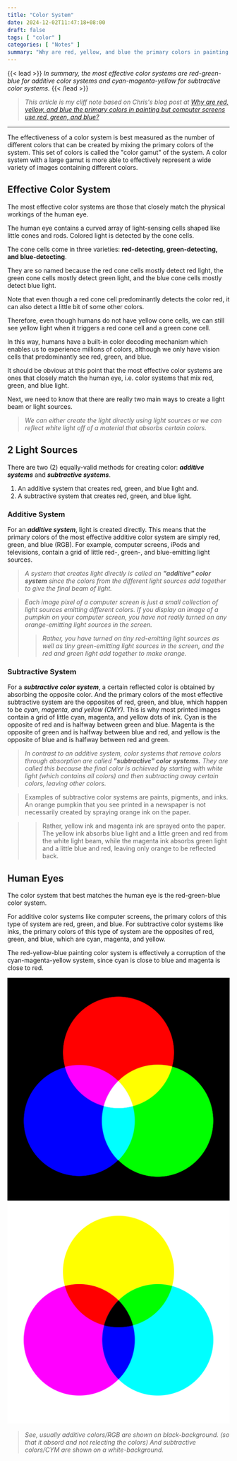```yaml
---
title: "Color System"
date: 2024-12-02T11:47:18+08:00
draft: false
tags: [ "color" ]
categories: [ "Notes" ]
summary: "Why are red, yellow, and blue the primary colors in painting but computer screens use red, green, and blue?"
---
```


{{< lead >}}
*In summary, the most effective color systems are red-green-blue for additive color systems and cyan-magenta-yellow for subtractive color systems.*
{{< /lead >}}

> *This article is my cliff note based on Chris's blog post at [Why are red, yellow, and blue the primary colors in painting but computer screens use red, green, and blue?](https://www.wtamu.edu/~cbaird/sq/2015/01/22/why-are-red-yellow-and-blue-the-primary-colors-in-painting-but-computer-screens-use-red-green-and-blue/)*

---

The effectiveness of a color system is best measured as the number of different colors that can be created by mixing the primary colors of the system. 
This set of colors is called the "color gamut" of the system. 
A color system with a large gamut is more able to effectively represent a wide variety of images containing different colors.

## Effective Color System

The most effective color systems are those that closely match the physical workings of the human eye.

The human eye contains a curved array of light-sensing cells shaped like little cones and rods. 
Colored light is detected by the cone cells. 

The cone cells come in three varieties: **red-detecting, green-detecting, and blue-detecting**. 

They are so named because the red cone cells mostly detect red light, the green cone cells mostly detect green light, and the blue cone cells mostly detect blue light. 

Note that even though a red cone cell predominantly detects the color red, it can also detect a little bit of some other colors. 

Therefore, even though humans do not have yellow cone cells, we can still see yellow light when it triggers a red cone cell and a green cone cell. 

In this way, humans have a built-in color decoding mechanism which enables us to experience millions of colors, although we only have vision cells that predominantly see red, green, and blue. 

It should be obvious at this point that the most effective color systems are ones that closely match the human eye, i.e. color systems that mix red, green, and blue light.

Next, we need to know that there are really two main ways to create a light beam or light sources. 

> *We can either create the light directly using light sources or we can reflect white light off of a material that absorbs certain colors.*

## 2 Light Sources 

There are two (2) equally-valid methods for creating color: ***additive systems*** and ***subtractive systems***. 
 1. An additive system that creates red, green, and blue light and. 
 1. A subtractive system that creates red, green, and blue light.

### Additive System

For an ***additive system***, light is created directly. 
This means that the primary colors of the most effective additive color system are simply red, green, and blue (RGB). 
For example, computer screens, iPods and televisions, contain a grid of little red-, green-, and blue-emitting light sources.

> *A system that creates light directly is called an* ***"additive" color system*** *since the colors from the different light sources add together to give the final beam of light.*

> *Each image pixel of a computer screen is just a small collection of light sources emitting different colors.* 
> *If you display an image of a pumpkin on your computer screen, you have not really turned on any orange-emitting light sources in the screen.* 
>> *Rather, you have turned on tiny red-emitting light sources as well as tiny green-emitting light sources in the screen, and the red and green light add together to make orange.*

### Subtractive System

For a ***subtractive color system***, a certain reflected color is obtained by absorbing the opposite color. 
And the primary colors of the most effective subtractive system are the opposites of red, green, and blue, which happen to be *cyan, magenta, and yellow (CMY)*. 
This is why most printed images contain a grid of little cyan, magenta, and yellow dots of ink. 
Cyan is the opposite of red and is halfway between green and blue. 
Magenta is the opposite of green and is halfway between blue and red, and yellow is the opposite of blue and is halfway between red and green.

> *In contrast to an additive system, color systems that remove colors through absorption are called* ***"subtractive" color systems.*** 
> *They are called this because the final color is achieved by starting with white light (which contains all colors) and then subtracting away certain colors, leaving other colors.*

> Examples of subtractive color systems are paints, pigments, and inks. 
> An orange pumpkin that you see printed in a newspaper is not necessarily created by spraying orange ink on the paper. 

>> Rather, yellow ink and magenta ink are sprayed onto the paper. 
>> The yellow ink absorbs blue light and a little green and red from the white light beam, while the magenta ink absorbs green light and a little blue and red, leaving only orange to be reflected back.


## Human Eyes

The color system that best matches the human eye is the red-green-blue color system. 

For additive color systems like computer screens, the primary colors of this type of system are red, green, and blue. 
For subtractive color systems like inks, the primary colors of this type of system are the opposites of red, green, and blue, which are cyan, magenta, and yellow. 

The red-yellow-blue painting color system is effectively a corruption of the cyan-magenta-yellow system, since cyan is close to blue and magenta is close to red. 

![RGB and CYM](/images/color_mixing.png)

> *See, usually additive colors/RGB are shown on black-background. (so that it absord and not relecting the colors)*
> *And subtractive colors/CYM are shown on a white-background.*

